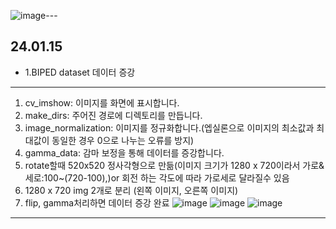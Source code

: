 ![image](https://github.com/Lee-ghwan-ho/boundary_detection-teed-/assets/114568122/5ef41a5e-211a-49a8-b1e5-9d4ac37c6f22)---
## 24.01.15
- 1.BIPED dataset 데이터 증강
---


  1. cv_imshow: 이미지를 화면에 표시합니다.
  2. make_dirs: 주어진 경로에 디렉토리를 만듭니다.
  3. image_normalization: 이미지를 정규화합니다.(엡실론으로 이미지의 최소값과 최대값이 동일한 경우 0으로 나누는 오류를 방지)
  4. gamma_data: 감마 보정을 통해 데이터를 증강합니다.
  5. rotate할때 520x520 정사각형으로 만듦(이미지 크기가 1280 x 720이라서 가로&세로:100~(720-100),)or 회전 하는 각도에 따라 가로세로 달라질수 있음
  6. 1280 x 720 img 2개로 분리 (왼쪽 이미지, 오른쪽 이미지)
  7. flip, gamma처리하면 데이터 증강 완료 
![image](https://github.com/Lee-ghwan-ho/boundary_detection-teed-/assets/114568122/286604d4-06f6-468d-a968-719e016d392c)
![image](https://github.com/Lee-ghwan-ho/boundary_detection-teed-/assets/114568122/27500bac-35ca-4af2-a731-be57c96b635e)
![image](https://github.com/Lee-ghwan-ho/boundary_detection-teed-/assets/114568122/ea7293db-c991-41bc-896a-2d431aa014cb)

---
